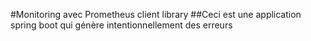 #Monitoring avec Prometheus client library
##Ceci est une application spring boot qui génère intentionnellement des erreurs
